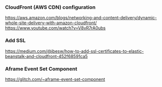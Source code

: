 ### CloudFront (AWS CDN) configuration
https://aws.amazon.com/blogs/networking-and-content-delivery/dynamic-whole-site-delivery-with-amazon-cloudfront/  
https://www.youtube.com/watch?v=V8vR7rA0ubs

### Add SSL
https://medium.com/@jbesw/how-to-add-ssl-certificates-to-elastic-beanstalk-and-cloudfront-452f68591ca5

### Aframe Event Set Component
https://glitch.com/~aframe-event-set-component
